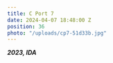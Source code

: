 ```yaml
---
title: C Port 7
date: 2024-04-07 18:48:00 Z
position: 36
photo: "/uploads/cp7-51d33b.jpg"
---
```


***2023, IDA***